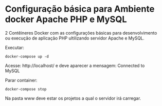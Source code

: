 # Configuração básica para Ambiente docker Apache PHP e MySQL
2 Contêineres Docker com as configurações básicas para desenvolvimento ou execução de aplicação PHP ultilizando servidor Apache e MySQL.

Executar:

    docker-compose up -d

Acesse: http://localhost/ e deve aparecer a mensagem:
Connected to MySQL

Parar container:

    docker-compose stop
    
Na pasta www deve estar os projetos a qual o servidor irá carregar.